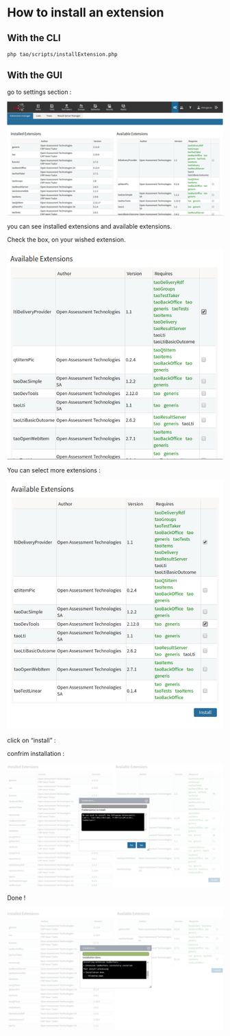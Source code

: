 <!--
parent: 'How to make a new extension 3 0 v2'
created_at: '2016-06-17 15:12:14'
updated_at: '2016-06-17 16:56:02'
authors:
    - 'Christophe Noel'
contributors:
    - 'Christophe Garcia'
tags:
    - 'How to make a new extension 3 0 v2'
-->

How to install an extension
===========================

With the CLI
------------

    php tao/scripts/installExtension.php

With the GUI
------------

go to settings section :

![](../resources/install_1.png)

you can see installed extensions and available extensions.

Check the box, on your wished extension.

![](../resources/install_3.png)

You can select more extensions :

![](../resources/install_4.png)

click on “install” :

confrim installation :

![](../resources/install_5.png)

Done !

![](../resources/install_6.png)


